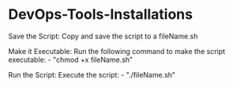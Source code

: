 # DevOps-Tools-Installations

Save the Script: Copy and save the script to a fileName.sh

Make it Executable: Run the following command to make the script executable: - "chmod +x fileName.sh"

Run the Script: Execute the script: - "./fileName.sh"
